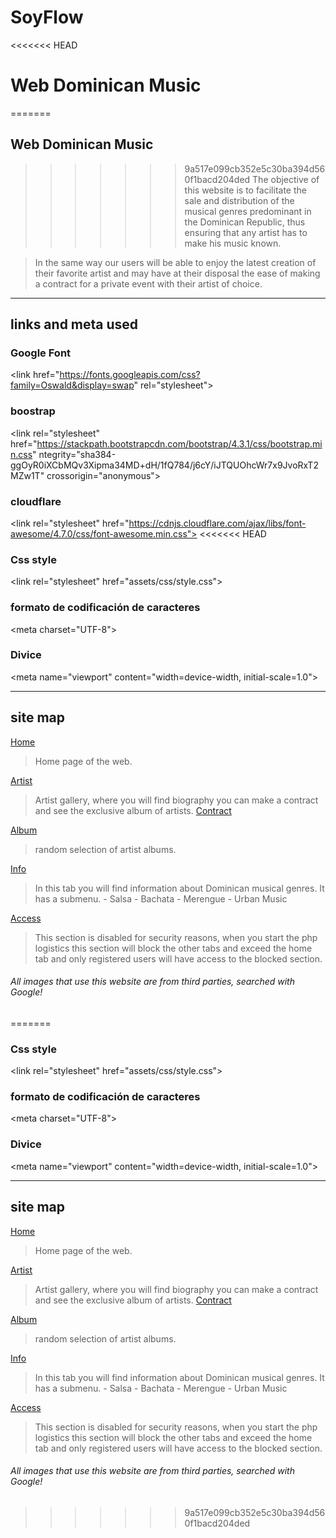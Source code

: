 # SoyFlow
<<<<<<< HEAD
# Web Dominican Music
=======
## Web Dominican Music
>>>>>>> 9a517e099cb352e5c30ba394d560f1bacd204ded
>The objective of this website is to facilitate the sale and distribution of the musical genres predominant in the Dominican Republic, thus ensuring that any artist has to make his music known.

>In the same way our users will be able to enjoy the latest creation of their favorite artist and may have at their disposal the ease of making a contract for a private event with their artist of choice.
___
## links and meta used
### Google Font
 \<link href="https://fonts.googleapis.com/css?family=Oswald&display=swap" rel="stylesheet">

### boostrap
\<link rel="stylesheet" href="https://stackpath.bootstrapcdn.com/bootstrap/4.3.1/css/bootstrap.min.css"
                ntegrity="sha384-ggOyR0iXCbMQv3Xipma34MD+dH/1fQ784/j6cY/iJTQUOhcWr7x9JvoRxT2MZw1T" crossorigin="anonymous">
### cloudflare
\<link rel="stylesheet" href="https://cdnjs.cloudflare.com/ajax/libs/font-awesome/4.7.0/css/font-awesome.min.css">
<<<<<<< HEAD

### Css style
\<link rel="stylesheet" href="assets/css/style.css">

### formato de codificación de caracteres
\<meta charset="UTF-8">

### Divice
\<meta name="viewport" content="width=device-width, initial-scale=1.0">
___
## site map
[Home]("index.html")
>Home page of the web.

[Artist]("artist.html")
>Artist gallery, where you will find biography you can make a contract and see the exclusive album of artists.
[Contract]("Contract.html")

[Album]("Albums.html") 
> random selection of artist albums.

[Info]("Info.html")
> In this tab you will find information about Dominican musical genres. It has a submenu.
    - Salsa
    - Bachata
    - Merengue
    - Urban Music

[Access]("access.html")
>This section is disabled for security reasons, when you start the php logistics this section will block the other tabs and exceed the home tab and only registered users will have access to the blocked section.

###### All images that use this website are from third parties, searched with Google!
=======

### Css style
\<link rel="stylesheet" href="assets/css/style.css">

### formato de codificación de caracteres
\<meta charset="UTF-8">

### Divice
\<meta name="viewport" content="width=device-width, initial-scale=1.0">
___
## site map
[Home]("index.html")
>Home page of the web.

[Artist]("artist.html")
>Artist gallery, where you will find biography you can make a contract and see the exclusive album of artists.
[Contract]("Contract.html")

[Album]("Albums.html") 
> random selection of artist albums.

[Info]("Info.html")
> In this tab you will find information about Dominican musical genres. It has a submenu.
    - Salsa
    - Bachata
    - Merengue
    - Urban Music

[Access]("access.html")
>This section is disabled for security reasons, when you start the php logistics this section will block the other tabs and exceed the home tab and only registered users will have access to the blocked section.

###### All images that use this website are from third parties, searched with Google!

>>>>>>> 9a517e099cb352e5c30ba394d560f1bacd204ded
